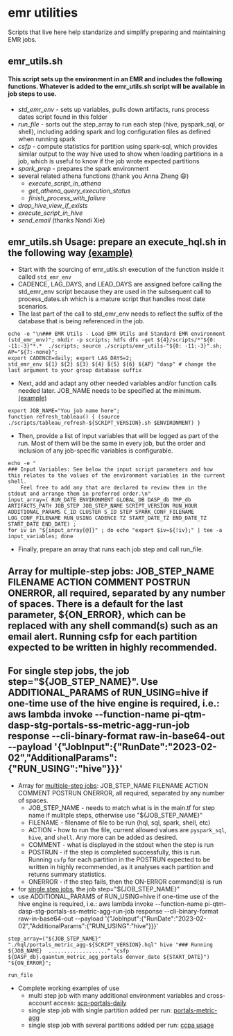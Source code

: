 # emr utilities
Scripts that live here help standarize and simplify preparing and maintaining EMR jobs.

## emr_utils.sh
#### This script sets up the environment in an EMR and includes the following functions.  Whatever is added to the emr_utils.sh script will be available in job steps to use.
- *std_emr_env* - sets up variables, pulls down artifacts, runs process dates script found in this folder
- *run_file* - sorts out the step_array to run each step (hive, pyspark_sql, or shell), including adding spark and log configuration files as defined when running spark
- *csfp* - compute statistics for partition using spark-sql, which provides similar output to the way hive used to show when loading partitions in a job, which is useful to know if the job wrote expected partitions
- *spark_prep* - prepares the spark environment
- several related athena functions (thank you Anna Zheng 😄)
  - *execute_script_in_athena*
  - *get_athena_query_execution_status*
  - *finish_process_with_failure*
- *drop_hive_view_if_exists*
- *execute_script_in_hive*
- *send_email* (thanks Nandi Xie)

## emr_utils.sh Usage: prepare an execute_hql.sh in the following way [(example)](https://gitlab.spectrumflow.net/awspilot/quantum-dasp-jobs/-/blob/master/scp/scp_portals_daily/scripts/execute_hql.sh#L1-4)
- Start with the sourcing of emr_utils.sh execution of the function inside it called ```std_emr_env```
- CADENCE, LAG_DAYS, and LEAD_DAYS are assigned before calling the std_emr_env script because they are used in the subsequent call to process_dates.sh which is a mature script that handles most date scenarios.
- The last part of the call to std_emr_env needs to reflect the suffix of the database that is being referenced in the job.
```
echo -e "\n### EMR Utils - Load EMR Utils and Standard EMR environment (std_emr_env)"; mkdir -p scripts; hdfs dfs -get ${4}/scripts/*"${0: -11:-3}"*.*  ./scripts; source ./scripts/emr_utils-"${0: -11:-3}".sh; AP="${7:-none}";
export CADENCE=daily; export LAG_DAYS=2;
std_emr_env ${1} ${2} ${3} ${4} ${5} ${6} ${AP} "dasp" # change the last argument to your group database suffix
```
- Next, add and adapt any other needed variables and/or function calls needed later.  JOB_NAME needs to be specified at the minimum. [(example)](https://gitlab.spectrumflow.net/awspilot/quantum-dasp-jobs/-/blob/master/scp/scp_portals_daily/scripts/execute_hql.sh#L6-41)
```
export JOB_NAME="You job name here";
function refresh_tableau() { (source ./scripts/tableau_refresh-${SCRIPT_VERSION}.sh $ENVIRONMENT) }
```
- Then, provide a list of input variables that will be logged as part of the run.  Most of them will be the same in every job, but the order and inclusion of any job-specific variables is configurable.
```
echo -e "
### Input Variables: See below the input script parameters and how this relates to the values of the environment variables in the current shell.
    Feel free to add any that are declared to review them in the stdout and arrange them in preferred order.\n"
input_array=( RUN_DATE ENVIRONMENT GLOBAL_DB DASP_db TMP_db ARTIFACTS_PATH JOB_STEP JOB_STEP_NAME SCRIPT_VERSION RUN_HOUR ADDITIONAL_PARAMS C_ID CLUSTER S_ID STEP SPARK_CONF_FILENAME LOG_CONF_FILENAME RUN_USING CADENCE TZ START_DATE_TZ END_DATE_TZ START_DATE END_DATE) ;
for iv in "${input_array[@]}" ; do echo "export $iv=${!iv};" | tee -a input_variables; done
```

- Finally, prepare an array that runs each job step and call run_file.
## Array for multiple-step jobs: JOB_STEP_NAME FILENAME ACTION COMMENT POSTRUN ONERROR, all required, separated by any number of spaces. There is a default for the last parameter, ${ON_ERROR}, which can be replaced with any shell command(s) such as an email alert. Running csfp for each partition expected to be written in highly recommended.
## For single step jobs, the job step="${JOB_STEP_NAME}". Use ADDITIONAL_PARAMS of RUN_USING=hive if one-time use of the hive engine is required, i.e.: aws lambda invoke --function-name pi-qtm-dasp-stg-portals-ss-metric-agg-run-job response --cli-binary-format raw-in-base64-out --payload '{"JobInput":{"RunDate":"2023-02-02","AdditionalParams":{"RUN_USING":"hive"}}}'


  - Array for [multiple-step jobs](https://gitlab.spectrumflow.net/awspilot/quantum-dasp-jobs/-/blob/master/scp/scp_portals_daily/scripts/execute_hql.sh#L52-66): JOB_STEP_NAME FILENAME ACTION COMMENT POSTRUN ONERROR, all required, separated by any number of spaces.
    - JOB_STEP_NAME - needs to match what is in the main.tf for step name if mulitple steps, otherwise use "${JOB_STEP_NAME}"
    - FILENAME - filename of file to be run (hql, sql, spark, shell, etc)
    - ACTION - how to run the file, current allowed values are ```pyspark_sql```, ```hive```, and ```shell```.  Any more can be added as desired.
    - COMMENT - what is displayed in the stdout when the step is run
    - POSTRUN - if the step is completed successfully, this is run. Running ```csfp``` for each partition in the POSTRUN expected to be written in highly recommended, as it analyses each partition and returns summary statistics.
    - ONERROR - if the step fails, then the ON-ERROR command(s) is run
  - for [single step jobs](https://gitlab.spectrumflow.net/awspilot/quantum-dasp-jobs/-/blob/master/parameterized/portals-ss-metric-agg/scripts/execute_hql.sh#L18), the job step="${JOB_STEP_NAME}"
  - use ADDITIONAL_PARAMS of RUN_USING=hive if one-time use of the hive engine is required, i.e.: aws lambda invoke --function-name pi-qtm-dasp-stg-portals-ss-metric-agg-run-job response --cli-binary-format raw-in-base64-out --payload '{"JobInput":{"RunDate":"2023-02-02","AdditionalParams":{"RUN_USING":"hive"}}}'
```
step_array=("${JOB_STEP_NAME}" "./hql/portals_metric_agg-${SCRIPT_VERSION}.hql" hive "### Running ${JOB_NAME}  ..................." "csfp ${DASP_db}.quantum_metric_agg_portals denver_date ${START_DATE}") "${ON_ERROR}";

run_file
```

- Complete working examples of use
  - multi step job with many additional environment variables and cross-account access: [scp-portals-daily](https://gitlab.spectrumflow.net/awspilot/quantum-dasp-jobs/-/blob/master/scp/scp_portals_daily/scripts/execute_hql.sh)
  - single step job with single partition added per run: [portals-metric-agg](https://gitlab.spectrumflow.net/awspilot/quantum-dasp-jobs/-/blob/master/parameterized/portals-ss-metric-agg/scripts/execute_hql.sh)
  - single step job with several partitions added per run: [ccpa usage](https://gitlab.spectrumflow.net/awspilot/quantum-dasp-jobs/-/blob/master/portals-events/ccpa-usage/scripts/execute_hql.sh)


